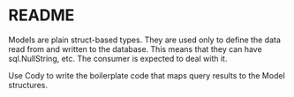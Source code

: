 # README

Models are plain struct-based types.
They are used only to define the data read from and written to the database.
This means that they can have sql.NullString, etc.
The consumer is expected to deal with it.

Use Cody to write the boilerplate code that maps query results to the Model structures.

